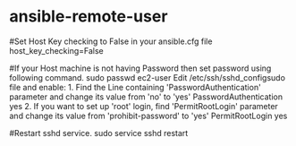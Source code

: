 # ansible-remote-user

#Set Host Key checking to False in your ansible.cfg file 
  host_key_checking=False

#If your Host machine is not having Password then set password using following command. sudo passwd ec2-user
Edit /etc/ssh/sshd_configsudo file and enable:
    1. Find the Line containing 'PasswordAuthentication' parameter and change its value from 'no' to 'yes'
          PasswordAuthentication yes
    2. If you want to set up 'root' login, find 'PermitRootLogin' parameter and change its value from 'prohibit-password' to 'yes'
          PermitRootLogin yes

#Restart sshd service. sudo service sshd restart

